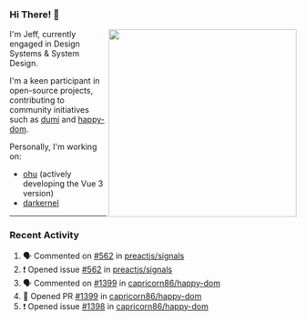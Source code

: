 ### Hi There! 👋

[<img src="https://github-contribution-stats.vercel.app/api/?username=jeffwcx" align="right" width="330" />](https://github.com/jeffwcx)

I'm Jeff, currently engaged in Design Systems & System Design.

I'm a keen participant in open-source projects, contributing to community initiatives such as [dumi](https://github.com/umijs/dumi) and [happy-dom](https://github.com/capricorn86/happy-dom).

Personally, I'm working on: 
+ [ohu](https://github.com/jeffwcx/ohu-mobile) (actively developing the Vue 3 version)
+ [darkernel](https://github.com/darkernel)


----

### Recent Activity

<!--START_SECTION:activity-->
1. 🗣 Commented on [#562](https://github.com/preactjs/signals/issues/562#issuecomment-2076443196) in [preactjs/signals](https://github.com/preactjs/signals)
2. ❗ Opened issue [#562](https://github.com/preactjs/signals/issues/562) in [preactjs/signals](https://github.com/preactjs/signals)
3. 🗣 Commented on [#1399](https://github.com/capricorn86/happy-dom/pull/1399#issuecomment-2076362564) in [capricorn86/happy-dom](https://github.com/capricorn86/happy-dom)
4. 💪 Opened PR [#1399](https://github.com/capricorn86/happy-dom/pull/1399) in [capricorn86/happy-dom](https://github.com/capricorn86/happy-dom)
5. ❗ Opened issue [#1398](https://github.com/capricorn86/happy-dom/issues/1398) in [capricorn86/happy-dom](https://github.com/capricorn86/happy-dom)
<!--END_SECTION:activity-->
